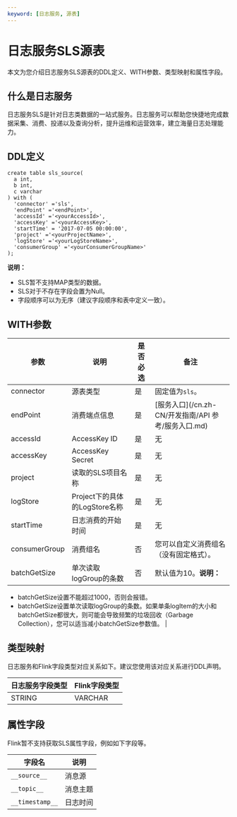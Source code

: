 ```yaml
---
keyword: [日志服务, 源表]
---
```


# 日志服务SLS源表

本文为您介绍日志服务SLS源表的DDL定义、WITH参数、类型映射和属性字段。

## 什么是日志服务

日志服务SLS是针对日志类数据的一站式服务。日志服务可以帮助您快捷地完成数据采集、消费、投递以及查询分析，提升运维和运营效率，建立海量日志处理能力。

## DDL定义

```
create table sls_source(
  a int,
  b int,
  c varchar
) with (
  'connector' ='sls',  
  'endPoint' ='<endPoint>',
  'accessId' ='<yourAccessId>',
  'accessKey' ='<yourAccessKey>',
  'startTime' = '2017-07-05 00:00:00',
  'project' ='<yourProjectName>',
  'logStore' ='<yourLogStoreName>',
  'consumerGroup' ='<yourConsumerGroupName>'
);
```

**说明：**

-   SLS暂不支持MAP类型的数据。
-   SLS对于不存在字段会置为Null。
-   字段顺序可以为无序（建议字段顺序和表中定义一致）。

## WITH参数

|参数|说明|是否必选|备注|
|--|--|----|--|
|connector|源表类型|是|固定值为`sls`。|
|endPoint|消费端点信息|是|[服务入口](/cn.zh-CN/开发指南/API 参考/服务入口.md)|
|accessId|AccessKey ID|是|无|
|accessKey|AccessKey Secret|是|无|
|project|读取的SLS项目名称|是|无|
|logStore|Project下的具体的LogStore名称|是|无|
|startTime|日志消费的开始时间|是|无|
|consumerGroup|消费组名|否|您可以自定义消费组名（没有固定格式）。|
|batchGetSize|单次读取logGroup的条数|否|默认值为10。**说明：**

-   batchGetSize设置不能超过1000，否则会报错。
-   batchGetSize设置单次读取logGroup的条数。如果单条logItem的大小和batchGetSize都很大，则可能会导致频繁的垃圾回收（Garbage Collection），您可以适当减小batchGetSize参数值。 |

## 类型映射

日志服务和Flink字段类型对应关系如下。建议您使用该对应关系进行DDL声明。

|日志服务字段类型|Flink字段类型|
|--------|---------|
|STRING|VARCHAR|

## 属性字段

Flink暂不支持获取SLS属性字段，例如如下字段等。

|字段名|说明|
|---|--|
|`__source__`|消息源|
|`__topic__`|消息主题|
|`__timestamp__`|日志时间|

